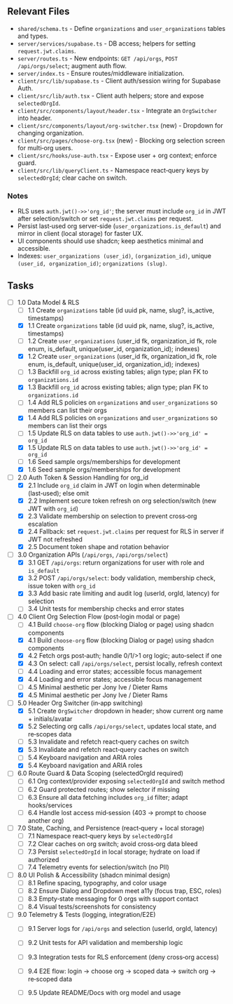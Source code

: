 ## Relevant Files

- `shared/schema.ts` - Define `organizations` and `user_organizations` tables and types.
- `server/services/supabase.ts` - DB access; helpers for setting `request.jwt.claims`.
- `server/routes.ts` - New endpoints: `GET /api/orgs`, `POST /api/orgs/select`; augment auth flow.
- `server/index.ts` - Ensure routes/middleware initialization.
- `client/src/lib/supabase.ts` - Client auth/session wiring for Supabase Auth.
- `client/src/lib/auth.tsx` - Client auth helpers; store and expose `selectedOrgId`.
- `client/src/components/layout/header.tsx` - Integrate an `OrgSwitcher` into header.
- `client/src/components/layout/org-switcher.tsx` (new) - Dropdown for changing organization.
- `client/src/pages/choose-org.tsx` (new) - Blocking org selection screen for multi‑org users.
- `client/src/hooks/use-auth.tsx` - Expose user + org context; enforce guard.
- `client/src/lib/queryClient.ts` - Namespace react‑query keys by `selectedOrgId`; clear cache on switch.

### Notes

- RLS uses `auth.jwt()->>'org_id'`; the server must include `org_id` in JWT after selection/switch or set `request.jwt.claims` per request.
- Persist last‑used org server‑side (`user_organizations.is_default`) and mirror in client (local storage) for faster UX.
- UI components should use shadcn; keep aesthetics minimal and accessible.
- Indexes: `user_organizations (user_id)`, `(organization_id)`, unique `(user_id, organization_id)`; `organizations (slug)`.

## Tasks

- [ ] 1.0 Data Model & RLS
  - [ ] 1.1 Create `organizations` table (id uuid pk, name, slug?, is_active, timestamps)
  - [x] 1.1 Create `organizations` table (id uuid pk, name, slug?, is_active, timestamps)
  - [ ] 1.2 Create `user_organizations` (user_id fk, organization_id fk, role enum, is_default, unique(user_id, organization_id); indexes)
  - [x] 1.2 Create `user_organizations` (user_id fk, organization_id fk, role enum, is_default, unique(user_id, organization_id); indexes)
  - [ ] 1.3 Backfill `org_id` across existing tables; align type; plan FK to `organizations.id`
  - [x] 1.3 Backfill `org_id` across existing tables; align type; plan FK to `organizations.id`
  - [ ] 1.4 Add RLS policies on `organizations` and `user_organizations` so members can list their orgs
  - [x] 1.4 Add RLS policies on `organizations` and `user_organizations` so members can list their orgs
  - [ ] 1.5 Update RLS on data tables to use `auth.jwt()->>'org_id' = org_id`
  - [x] 1.5 Update RLS on data tables to use `auth.jwt()->>'org_id' = org_id`
  - [ ] 1.6 Seed sample orgs/memberships for development
  - [x] 1.6 Seed sample orgs/memberships for development

- [ ] 2.0 Auth Token & Session Handling for org_id
  - [x] 2.1 Include `org_id` claim in JWT on login when determinable (last‑used); else omit
  - [x] 2.2 Implement secure token refresh on org selection/switch (new JWT with `org_id`)
  - [x] 2.3 Validate membership on selection to prevent cross‑org escalation
  - [x] 2.4 Fallback: set `request.jwt.claims` per request for RLS in server if JWT not refreshed
  - [x] 2.5 Document token shape and rotation behavior

- [ ] 3.0 Organization APIs (`/api/orgs`, `/api/orgs/select`)
  - [x] 3.1 GET `/api/orgs`: return organizations for user with role and `is_default`
  - [x] 3.2 POST `/api/orgs/select`: body validation, membership check, issue token with `org_id`
  - [x] 3.3 Add basic rate limiting and audit log (userId, orgId, latency) for selection
  - [ ] 3.4 Unit tests for membership checks and error states

- [ ] 4.0 Client Org Selection Flow (post‑login modal or page)
  - [ ] 4.1 Build `choose-org` flow (blocking Dialog or page) using shadcn components
  - [x] 4.1 Build `choose-org` flow (blocking Dialog or page) using shadcn components
  - [x] 4.2 Fetch orgs post‑auth; handle 0/1/>1 org logic; auto‑select if one
  - [x] 4.3 On select: call `/api/orgs/select`, persist locally, refresh context
  - [ ] 4.4 Loading and error states; accessible focus management
  - [x] 4.4 Loading and error states; accessible focus management
  - [ ] 4.5 Minimal aesthetic per Jony Ive / Dieter Rams
  - [x] 4.5 Minimal aesthetic per Jony Ive / Dieter Rams

- [ ] 5.0 Header Org Switcher (in‑app switching)
  - [x] 5.1 Create `OrgSwitcher` dropdown in header; show current org name + initials/avatar
  - [x] 5.2 Selecting org calls `/api/orgs/select`, updates local state, and re‑scopes data
  - [ ] 5.3 Invalidate and refetch react‑query caches on switch
  - [x] 5.3 Invalidate and refetch react‑query caches on switch
  - [ ] 5.4 Keyboard navigation and ARIA roles
  - [x] 5.4 Keyboard navigation and ARIA roles

- [ ] 6.0 Route Guard & Data Scoping (selectedOrgId required)
  - [ ] 6.1 Org context/provider exposing `selectedOrgId` and switch method
  - [ ] 6.2 Guard protected routes; show selector if missing
  - [ ] 6.3 Ensure all data fetching includes `org_id` filter; adapt hooks/services
  - [ ] 6.4 Handle lost access mid‑session (403 → prompt to choose another org)

- [ ] 7.0 State, Caching, and Persistence (react‑query + local storage)
  - [ ] 7.1 Namespace react‑query keys by `selectedOrgId`
  - [ ] 7.2 Clear caches on org switch; avoid cross‑org data bleed
  - [ ] 7.3 Persist `selectedOrgId` in local storage; hydrate on load if authorized
  - [ ] 7.4 Telemetry events for selection/switch (no PII)

- [ ] 8.0 UI Polish & Accessibility (shadcn minimal design)
  - [ ] 8.1 Refine spacing, typography, and color usage
  - [ ] 8.2 Ensure Dialog and Dropdown meet a11y (focus trap, ESC, roles)
  - [ ] 8.3 Empty‑state messaging for 0 orgs with support contact
  - [ ] 8.4 Visual tests/screenshots for consistency

- [ ] 9.0 Telemetry & Tests (logging, integration/E2E)
  - [ ] 9.1 Server logs for `/api/orgs` and selection (userId, orgId, latency)
  - [ ] 9.2 Unit tests for API validation and membership logic
  - [ ] 9.3 Integration tests for RLS enforcement (deny cross‑org access)
  - [ ] 9.4 E2E flow: login → choose org → scoped data → switch org → re‑scoped data
  - [ ] 9.5 Update README/Docs with org model and usage


